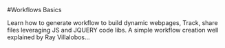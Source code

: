 #Workflows Basics

Learn how to generate workflow to build dynamic webpages, Track, share files leveraging JS and JQUERY code libs. 
A simple workflow creation well explained by Ray Villalobos...
